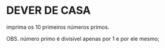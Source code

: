 DEVER DE CASA
=============

imprima os 10 primeiros números primos.

OBS. número primo é divisível apenas por 1 e por ele mesmo;
